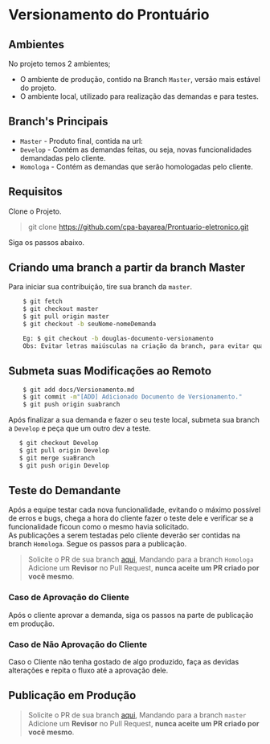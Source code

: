 # Versionamento do Prontuário

## Ambientes

No projeto temos 2 ambientes; 
* O ambiente de produção, contido na Branch `Master`, versão mais estável do projeto.
* O ambiente local, utilizado para realização das demandas e para testes.

## Branch's Principais

* `Master` - Produto final, contida na url: 
* `Develop` - Contém as demandas feitas, ou seja, novas funcionalidades demandadas pelo cliente.
* `Homologa` - Contém as demandas que serão homologadas pelo cliente.


## Requisitos

Clone o Projeto.

> git clone https://github.com/cpa-bayarea/Prontuario-eletronico.git

Siga os passos abaixo.


## Criando uma branch a partir da branch Master
Para iniciar sua contribuição, tire sua branch da `master`.

```bash
    $ git fetch
    $ git checkout master
    $ git pull origin master
    $ git checkout -b seuNome-nomeDemanda

    Eg: $ git checkout -b douglas-documento-versionamento
    Obs: Evitar letras maiúsculas na criação da branch, para evitar qualquer tipo de problemas e para padronização do sistema.
```

## Submeta suas Modificações ao Remoto

```bash
    $ git add docs/Versionamento.md
    $ git commit -m"[ADD] Adicionado Documento de Versionamento."
    $ git push origin suabranch

```
Após finalizar a sua demanda e fazer o seu teste local, submeta sua branch a `Develop` e peça que um outro dev a teste.

```bash
   $ git checkout Develop
   $ git pull origin Develop
   $ git merge suaBranch
   $ git push origin Develop

```

## Teste do Demandante

Após a equipe testar cada nova funcionalidade, evitando o máximo possível de erros e bugs, chega a hora do cliente fazer o
teste dele e verificar se a funcionalidade ficoun como o mesmo havia solicitado. 
<br> As publicações a serem testadas pelo cliente deverão ser contidas na branch `Homologa`. Segue os passos para a publicação.

> Solicite o PR de sua branch [aqui](https://github.com/cpa-bayarea/Prontuario-eletronico/pulls), Mandando para a branch `Homologa`
> Adicione um <b>Revisor</b> no Pull Request, <b>nunca aceite um PR criado por você mesmo</b>.


### Caso de Aprovação do Cliente

Após o cliente aprovar a demanda, siga os passos na parte de publicação em produção.


### Caso de Não Aprovação do Cliente

Caso o Cliente não tenha gostado de algo produzido, faça as devidas alterações e repita o fluxo até a aprovação dele.

## Publicação em Produção

> Solicite o PR de sua branch [aqui](https://github.com/cpa-bayarea/Prontuario-eletronico/pulls), Mandando para a branch `master`
> Adicione um <b>Revisor</b> no Pull Request, <b>nunca aceite um PR criado por você mesmo</b>.


